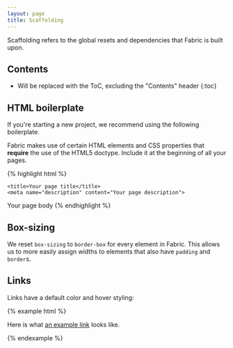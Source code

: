 ```yaml
---
layout: page
title: Scaffolding
---
```


Scaffolding refers to the global resets and dependencies that Fabric is built upon.

## Contents

* Will be replaced with the ToC, excluding the "Contents" header
{:toc}

## HTML boilerplate

If you're starting a new project, we recommend using the following boilerplate.

Fabric makes use of certain HTML elements and CSS properties that **require** the use of the HTML5 doctype. Include it at the beginning of all your pages.

{% highlight html %}
<!DOCTYPE html>
<html>
  <head>
    <meta charset="utf-8">
    <meta http-equiv="X-UA-Compatible" content="IE=edge">
    <meta name="viewport" content="width=device-width, initial-scale=1">

    <title>Your page title</title>
    <meta name="description" content="Your page description">
  </head>
  <body>
    Your page body
  </body>
</html>
{% endhighlight %}

## Box-sizing

We reset `box-sizing` to `border-box` for every element in Fabric. This allows us to more easily assign widths to elements that also have `padding` and `border`s.

## Links

Links have a default color and hover styling:

{% example html %}

Here is what <a href="http://www.wealthsimple.com">an example link</a> looks like.

{% endexample %}
